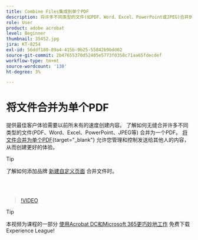 ```yaml
---
title: Combine Files集成到单个PDF
description: 将许多不同类型的文件(如PDF、Word、Excel、PowerPoint或JPEG)合并到一个PDF中
role: User
product: adobe acrobat
level: Beginner
thumbnail: 35452.jpg
jira: KT-8254
exl-id: 56ddf180-89a4-415b-9b25-55842b9bdd62
source-git-commit: 2b47655370d52405e5773f0358c71aa65fdecdef
workflow-type: tm+mt
source-wordcount: '130'
ht-degree: 3%

---
```


# 将文件合并为单个PDF

提供最佳客户体验需要以前所未有的速度创建内容。 了解如何无缝合并许多不同类型的文件(PDF、Word、Excel、PowerPoint、JPEG等) 合并为一个PDF。 [将文件合并为单个PDF](https://www.adobe.com/acrobat/online/merge-pdf.html){target="_blank"} 允许您管理和控制发送给其他人的内容，从而创建更好的体验。

>[!TIP]
>
>了解如何添加品牌 [新建自定义页面](add-custom-page.md) 合并文件时。

<br> 

>[!VIDEO](https://video.tv.adobe.com/v/35452?quality=12&learn=on&hidetitle=true)

>[!TIP]
>
>本视频为课程的一部分 [使用Acrobat DC和Microsoft 365更巧妙地工作](https://experienceleague.adobe.com/?recommended=Acrobat-U-1-2021.microsoft365) 免费下载Experience League!
